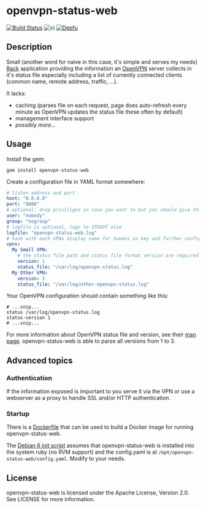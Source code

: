 # openvpn-status-web

[![Build Status](https://travis-ci.com/cmur2/openvpn-status-web.svg?branch=master)](https://travis-ci.com/cmur2/openvpn-status-web) ![ci](https://github.com/cmur2/openvpn-status-web/workflows/ci/badge.svg) [![Depfu](https://badges.depfu.com/badges/c264e2f70f2a19c43f880ddcb4a12ba8/overview.svg)](https://depfu.com/github/cmur2/openvpn-status-web?project_id=6194)

## Description

Small (another word for naive in this case, it's simple and serves my needs) [Rack](http://rack.github.com/) application providing the information an [OpenVPN](http://openvpn.net/index.php/open-source.html) server collects in it's status file especially including a list of currently connected clients (common name, remote address, traffic, ...).

It lacks:

* caching (parses file on each request, page does auto-refresh every minute as OpenVPN updates the status file these often by default)
* management interface support
* *possibly more...*

## Usage

Install the gem:

	gem install openvpn-status-web

Create a configuration file in YAML format somewhere:

```yaml
# listen address and port
host: "0.0.0.0"
port: "8080"
# optional: drop priviliges in case you want to but you should give this user at least read access on the log files
user: "nobody"
group: "nogroup"
# logfile is optional, logs to STDOUT else
logfile: "openvpn-status-web.log"
# hash with each VPNs display name for humans as key and further config as value
vpns:
  My Small VPN:
    # the status file path and status file format version are required
    version: 1
    status_file: "/var/log/openvpn-status.log"
  My Other VPN:
    version: 3
    status_file: "/var/log/other-openvpn-status.log"
```

Your OpenVPN configuration should contain something like this:

```
# ...snip...
status /var/log/openvpn-status.log
status-version 1
# ...snip...
```

For more information about OpenVPN status file and version, see their [man page](https://community.openvpn.net/openvpn/wiki/Openvpn23ManPage). openvpn-status-web is able to parse all versions from 1 to 3.

## Advanced topics

### Authentication

If the information exposed is important to you serve it via the VPN or use a webserver as a proxy to handle SSL and/or HTTP authentication.

### Startup

There is a [Dockerfile](docs/Dockerfile) that can be used to build a Docker image for running openvpn-status-web.

The [Debian 6 init script](docs/debian-init-openvpn-status-web) assumes that openvpn-status-web is installed into the system ruby (no RVM support) and the config.yaml is at `/opt/openvpn-status-web/config.yaml`. Modify to your needs.

## License

openvpn-status-web is licensed under the Apache License, Version 2.0. See LICENSE for more information.
